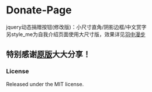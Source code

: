 # Donate-Page

jquery动态捐赠按钮(修改版)：小尺寸直角/阴影边框/中文赏字  
另style_me为自我介绍页面使用大尺寸版，效果详见[羽中漫步](http://www.yzmb.me)

特别感谢[原版](https://github.com/Kaiyuan/donate-page/)大大分享！
---

### License

Released under the MIT license.
